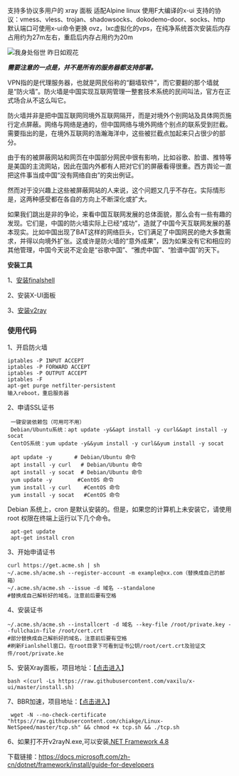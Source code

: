 支持多协议多用户的 xray 面板 适配Alpine linux 使用F大编译的x-ui 支持的协议：vmess、vless、trojan、shadowsocks、dokodemo-door、socks、http 默认端口可使用x-ui命令更换 ovz，lxc虚拟化的vps，在纯净系统首次安装后内存占用约为27m左右，重启后内存占用约为20m

![我身处俗世 昨日如观花](https://camo.githubusercontent.com/a7699c0b9a644e656f297368579f11324544581b279e2684c35a90fb56835ff0/68747470733a2f2f706963322e7a697975616e2e77616e672f757365722f3077302f323032342f30382f72692532305f315f5f643535396535616238393730312e6a70673f7261773d74727565) 

_**需要注意的一点是，并不是所有的服务器都支持部署。**_

 VPN指的是代理服务器，也就是网民俗称的“翻墙软件”，而它要翻的那个墙就是“防火墙”。防火墙是中国实现互联网管理一整套技术系统的民间叫法，官方在正式场合从不这么叫它。

 防火墙并非是把中国互联网同境外互联网隔开，而是对境外个别网站及具体网页施行定点屏蔽。网络与网络是通的，但中国网络与境外网络个别点的联系受到拦截。需要指出的是，在境外互联网的浩瀚海洋中，这些被拦截点加起来只占很少的部分。

由于有的被屏蔽网站和网页在中国部分网民中很有影响，比如谷歌、脸谱、推特等是美国的主流网站，因此在国内外都有人把对它们的屏蔽看得很重。西方舆论一直把这件事当成中国“没有网络自由”的突出例证。

然而对于没兴趣上这些被屏蔽网站的人来说，这个问题又几乎不存在。实际情形是，这两种感受都在各自的方向上不断深化或扩大。

如果我们跳出是非的争论，来看中国互联网发展的总体面貌，那么会有一些有趣的发现。它们是，中国的防火墙实际上已经“成功”，造就了中国今天互联网发展的基本现实。比如中国出现了BAT这样的网络巨头，它们满足了中国网民的绝大多数需求，并得以向境外扩张。这或许是防火墙的“意外成果”，因为如果没有它和相应的其他管理，中国今天说不定会是“谷歌中国”、“雅虎中国”、“脸谱中国”的天下。

 **安装工具**

 1、[安装finalshell](https://www.hostbuf.com/t/988.html)
 
 2、安装X-UI面板
 
 3、[安装v2ray](https://github.com/2dust/v2rayN/releases)

 ### 使用代码
 1、开启防火墙
 ```
 iptables -P INPUT ACCEPT
 iptables -P FORWARD ACCEPT
 iptables -P OUTPUT ACCEPT
 iptables -F
 apt-get purge netfilter-persistent
 输入reboot，重启服务器
 ```
 2、申请SSL证书

```
 一键安装依赖包（可用可不用）
 Debian/Ubuntu系统：apt update -y&&apt install -y curl&&apt install -y socat
 CentOS系统：yum update -y&&yum install -y curl&&yum install -y socat

 apt update -y       # Debian/Ubuntu 命令
 apt install -y curl   # Debian/Ubuntu 命令
 apt install -y socat  # Debian/Ubuntu 命令
 yum update -y        #CentOS 命令
 yum install -y curl    #CentOS 命令
 yum install -y socat   #CentOS 命令
```
 Debian 系统上，cron 是默认安装的。但是，如果您的计算机上未安装它，请使用 root 权限在终端上运行以下几个命令。
```
 apt-get update
 apt-get install cron
```
 3、开始申请证书
 ```
 curl https://get.acme.sh | sh
 ~/.acme.sh/acme.sh --register-account -m example@xx.com（替换成自己的邮箱）
 ~/.acme.sh/acme.sh --issue -d 域名 --standalone   
 #替换成自己解析好的域名，注意前后要有空格
```
 4、安装证书
 ```
 ~/.acme.sh/acme.sh --installcert -d 域名 --key-file /root/private.key --fullchain-file /root/cert.crt    
 #部分替换成自己解析好的域名，注意前后要有空格
 #刷新Fianlshell窗口，在root目录下可看到证书公钥/root/cert.crt及验证文件/root/private.ke
```
 5、安装Xray面板，项目地址：【[点击进入](https://github.com/vaxilu/x-ui)】
 ```
 bash <(curl -Ls https://raw.githubusercontent.com/vaxilu/x-ui/master/install.sh)
```
 7、BBR加速，项目地址：【[点击进入](https://github.com/Chikage0o0/Linux-NetSpeed)】
```
 wget -N --no-check-certificate "https://raw.githubusercontent.com/chiakge/Linux-NetSpeed/master/tcp.sh" && chmod +x tcp.sh && ./tcp.sh
```
 6、如果打不开v2rayN.exe,可以安装[.NET Framework 4.8](https://dotnet.microsoft.com/download/dotnet-framework/net48)
 
下载链接：https://docs.microsoft.com/zh-cn/dotnet/framework/install/guide-for-developers

